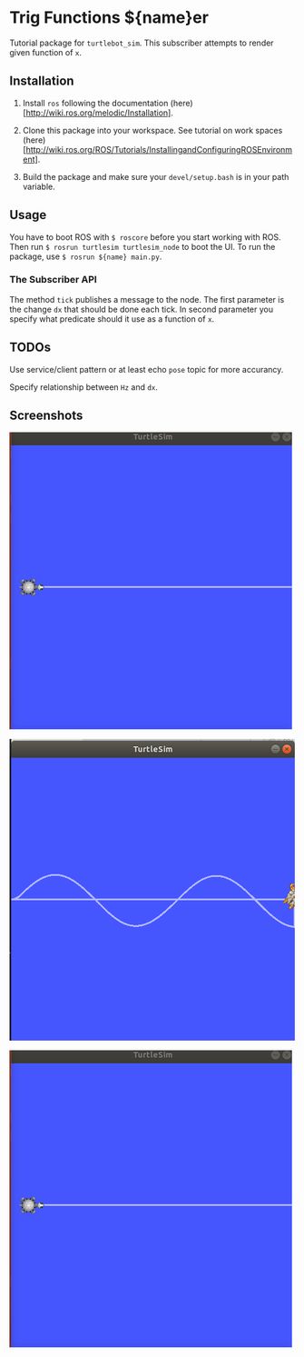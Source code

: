 # Trig Functions ${name}er

Tutorial package for `turtlebot_sim`. This subscriber attempts to render given function of `x`.

## Installation
1. Install `ros` following the documentation (here)[http://wiki.ros.org/melodic/Installation].

2. Clone this package into your workspace. See tutorial on work spaces (here)[http://wiki.ros.org/ROS/Tutorials/InstallingandConfiguringROSEnvironment].

3. Build the package and make sure your `devel/setup.bash` is in your path variable.

## Usage
You have to boot ROS with `$ roscore` before you start working with ROS. Then run `$ rosrun turtlesim turtlesim_node` to boot the UI.
To run the package, use `$ rosrun ${name} main.py`.

### The Subscriber API
The method `tick` publishes a message to the node.
The first parameter is the change `dx` that should be done each tick.
In second parameter you specify what predicate should it use as a function of `x`.

## TODOs
Use service/client pattern or at least echo `pose` topic for more accurancy.

Specify relationship between `Hz` and `dx`.

## Screenshots

![drawing axis x](_screenshots/axis.png "Turtlebot draws axis x")

![sinus attempt](_screenshots/sin.png "Attempting sinus")

![sinus attempt](_screenshots/axis.png "1 / (1 + E^-x)")
